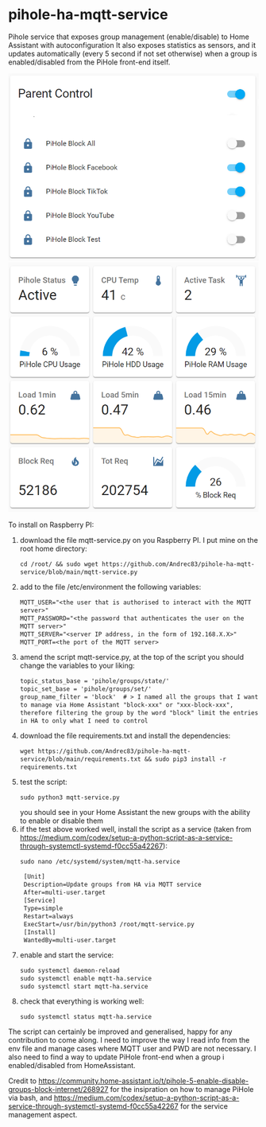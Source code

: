 # pihole-ha-mqtt-service
Pihole service that exposes group management (enable/disable) to Home Assistant with autoconfiguration
It also exposes statistics as sensors, and it updates automatically (every 5 second if not set otherwise) when a group is enabled/disabled from the PiHole front-end itself.

![Parental control](https://github.com/Andrec83/pihole-ha-mqtt-service/blob/main/Parent%20Control.PNG)
![Pihole reporting](https://github.com/Andrec83/pihole-ha-mqtt-service/blob/main/PiHole%20reports.PNG)



To install on Raspberry PI:
1) download the file mqtt-service.py on you Raspberry PI. I put mine on the root home directory:
   ```
   cd /root/ && sudo wget https://github.com/Andrec83/pihole-ha-mqtt-service/blob/main/mqtt-service.py
   ```
3) add to the file /etc/environment the following variables:
   ```
   MQTT_USER="<the user that is authorised to interact with the MQTT server>"
   MQTT_PASSWORD="<the password that authenticates the user on the MQTT server>"
   MQTT_SERVER="<server IP address, in the form of 192.168.X.X>"
   MQTT_PORT=<the port of the MQTT server>
   ```
4) amend the script mqtt-service.py, at the top of the script you should change the variables to your liking:
   ```
   topic_status_base = 'pihole/groups/state/'
   topic_set_base = 'pihole/groups/set/'
   group_name_filter = 'block'  # > I named all the groups that I want to manage via Home Assistant "block-xxx" or "xxx-block-xxx", therefore filtering the group by the word "block" limit the entries in HA to only what I need to control
   ```
5) download the file requirements.txt and install the dependencies:
   ```
   wget https://github.com/Andrec83/pihole-ha-mqtt-service/blob/main/requirements.txt && sudo pip3 install -r requirements.txt
   ```
6) test the script:
   ```
   sudo python3 mqtt-service.py
   ```
   you should see in your Home Assistant the new groups with the ability to enable or disable them
7) if the test above worked well, install the script as a service (taken from https://medium.com/codex/setup-a-python-script-as-a-service-through-systemctl-systemd-f0cc55a42267):
   ```
   sudo nano /etc/systemd/system/mqtt-ha.service
   ```
   ```
    [Unit]
    Description=Update groups from HA via MQTT service
    After=multi-user.target
    [Service]
    Type=simple
    Restart=always
    ExecStart=/usr/bin/python3 /root/mqtt-service.py
    [Install]
    WantedBy=multi-user.target
   ```
8) enable and start the service:
   ```
   sudo systemctl daemon-reload
   sudo systemctl enable mqtt-ha.service
   sudo systemctl start mqtt-ha.service
   ```
10) check that everything is working well:
    ```
    sudo systemctl status mqtt-ha.service
    ```


The script can certainly be improved and generalised, happy for any contribution to come along. 
I need to improve the way I read info from the env file and manage cases where MQTT user and PWD are not necessary. 
I also need to find a way to update PiHole front-end when a group i enabled/disabled from HomeAssistant.

Credit to https://community.home-assistant.io/t/pihole-5-enable-disable-groups-block-internet/268927 for the insipration on how to manage PiHole via bash, 
and https://medium.com/codex/setup-a-python-script-as-a-service-through-systemctl-systemd-f0cc55a42267 for the service management aspect. 
   
   

